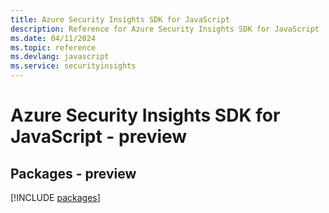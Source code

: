 ```yaml
---
title: Azure Security Insights SDK for JavaScript
description: Reference for Azure Security Insights SDK for JavaScript
ms.date: 04/11/2024
ms.topic: reference
ms.devlang: javascript
ms.service: securityinsights
---
```

# Azure Security Insights SDK for JavaScript - preview
## Packages - preview
[!INCLUDE [packages](security-insights-index.md)]